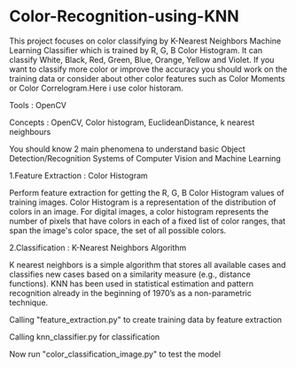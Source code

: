 # Color-Recognition-using-KNN
This project focuses on color classifying by K-Nearest Neighbors Machine Learning Classifier which is trained by R, G, B Color Histogram. It can classify White, Black, Red, Green, Blue, Orange, Yellow and Violet. If you want to classify more color or improve the accuracy you should work on the training data or consider about other color features such as Color Moments or Color Correlogram.Here i use color historam.

Tools : OpenCV

Concepts : OpenCV, Color histogram, EuclideanDistance, k nearest neighbours

You should know 2 main phenomena to understand basic Object Detection/Recognition Systems of Computer Vision and Machine Learning

1.Feature Extraction : Color Histogram

Perform feature extraction for getting the R, G, B Color Histogram values of training images.
Color Histogram is a representation of the distribution of colors in an image. For digital images, a color histogram represents the number of pixels that have colors in each of a fixed list of color ranges, that span the image's color space, the set of all possible colors.

2.Classification : K-Nearest Neighbors Algorithm

K nearest neighbors is a simple algorithm that stores all available cases and classifies new cases based on a similarity measure (e.g., distance functions). KNN has been used in statistical estimation and pattern recognition already in the beginning of 1970’s as a non-parametric technique.



Calling "feature_extraction.py" to create training data by feature extraction

Calling knn_classifier.py for classification

Now run "color_classification_image.py" to test the model

